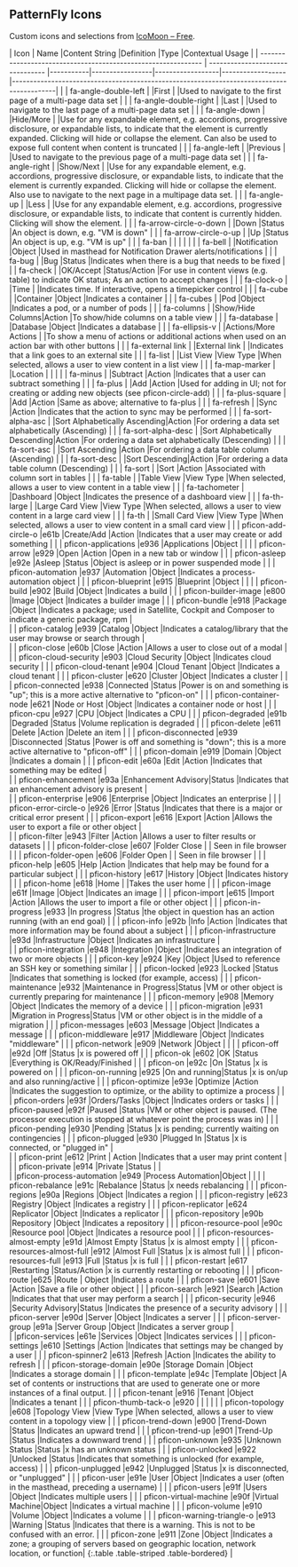 ## PatternFly Icons

Custom icons and selections from [IcoMoon &#8211; Free](http://icomoon.io/#icons).

| Icon                                                          | Name                             |Content String    |Definition       |Type              |Contextual Usage                                                                          |
| ------------------------------------------------------------- | -------------------------------- |-----------|-----------------|------------------|------------------|------------------------------------------------------------------------------------------|
| <span class="fa fa-angle-double-left"></span>                 | fa-angle-double-left                        |              |First               |      |Used to navigate to the first page of a multi-page data set                                                                                          |
| <span class="fa fa-angle-double-right"></span>                | fa-angle-double-right                       |              |Last               |      |Used to navigate to the last page of a multi-page data set                                                                                           |
| <span class="fa fa-angle-down"></span>                        | fa-angle-down                               |              |Hide/More          |      |Use for any expandable element, e.g. accordions, progressive disclosure, or expandable lists, to indicate that the element is currently expanded. Clicking will hide or collapse the element. Can also be used to expose full content when content is truncated                                       |
| <span class="fa fa-angle-left"></span>                        | fa-angle-left                               |              |Previous               |      |Used to navigate to the previous page of a multi-page data set                                                                                          |
| <span class="fa fa-angle-right"></span>                       | fa-angle-right                              |              |Show/Next           |      |Use for any expandable element, e.g. accordions, progressive disclosure, or expandable lists, to indicate that the element is currently expanded. Clicking will hide or collapse the element. Also use to navigate to the next page in a multipage data set.                                          |
| <span class="fa fa-angle-up"></span>                          | fa-angle-up                                 |              |Less               |              |Use for any expandable element, e.g. accordions, progressive disclosure, or expandable lists, to indicate that content is currently hidden. Clicking will show the element.                                                                                         |
| <span class="fa fa-arrow-circle-o-down"></span>               | fa-arrow-circle-o-down                      |              |Down           |Status            |An object is down, e.g. "VM is down"                                                                         |
| <span class="fa fa-arrow-circle-o-up"></span>                 | fa-arrow-circle-o-up                        |              |Up             |Status            |An object is up, e.g. "VM is up"                                                                         |
| <span class="fa fa-ban"></span>                               | fa-ban                                      |              |               |                  |                                                                                          |
| <span class="fa fa-bell"></span>                              | fa-bell                                     |              |Notification               |Object                  |Used in masthead for Notification Drawer alerts/notifications                                                                                          |
| <span class="fa fa-bug"></span>                               | fa-bug                                      |              |Bug          |Status                  |Indicates when there is a bug that needs to be fixed                                                                                      |
| <span class="fa fa-check"></span>                             | fa-check                                    |              |OK/Accept             |Status/Action            |For use in content views (e.g. table) to indicate OK status; As an action to accept changes                                                     |
| <span class="fa fa-clock-o"></span>                           | fa-clock-o                                  |              |Time               |                  |Indicates time. If interactive, opens a timepicker control                                                                                          |
| <span class="fa fa-cube"></span>                              | fa-cube                                     |              |Container            |Object            |Indicates a container                                                                                          |
| <span class="fa fa-cubes"></span>                             | fa-cubes                                    |              |Pod      |Object            |Indicates a pod, or a number of pods                                                                                          |
| <span class="fa fa-columns"></span>                           | fa-columns                                  |              |Show/Hide Columns|Action         |To show/hide columns on a table view                                                      |
| <span class="fa fa-database"></span>                          | fa-database                                |              |Database         |Object             |Indicates a database                                                                                          |
| <span class="fa fa-ellipsis-v"></span>                        | fa-ellipsis-v                               |              |Actions/More Actions         |                  |To show a menu of actions or additional actions when used on an action bar with other buttons                                                                                         |
| <span class="fa fa-external-link"></span>                     | fa-external link                            |              |External link  |                  |Indicates that a link goes to an external site                                            |
| <span class="fa fa-list"></span>                          | fa-list                                 |              |List View   |View Type         |When selected, allows a user to view content in a list view                                                                                          |
| <span class="fa fa-map-marker"></span>                        | fa-map-marker                               |              |Location       |                  |                                                                                          |
| <span class="fa fa-minus"></span>                             | fa-minus                                    |              |Subtract       |Action                  |Indicates that a user can subtract something                                                                                          |
| <span class="fa fa-plus"></span>                              | fa-plus                                     |              |Add            |Action                  |Used for adding in UI; not for creating or adding new objects (see pficon-circle-add)                                                                                  |
| <span class="fa fa-plus-square"></span>                       | fa-plus-square                              |              |Add               |Action                  |Same as above; alternative to fa-plus                                                                                          |
| <span class="fa fa-refresh"></span>                           | fa-refresh                                  |              |Sync        |Action            |Indicates that the action to sync may be performed                                                                                          |
| <span class="fa fa-sort-alpha-asc"></span>                    | fa-sort-alpha-asc                           |              |Sort Alphabetically Ascending|Action                  |For ordering a data set alphabetically (Ascending)                                                                                          |
| <span class="fa fa-sort-alpha-desc"></span>                   | fa-sort-alpha-desc                          |              |Sort Alphabetically Descending|Action                  |For ordering a data set alphabetically (Descending)                                                                                          |
| <span class="fa fa-sort-asc"></span>                          | fa-sort-asc                                 |              |Sort Ascending |Action                  |For ordering a data table column (Ascending)                                                                                          |
| <span class="fa fa-sort-desc"></span>                         | fa-sort-desc                                |              |Sort Descending|Action                  |For ordering a data table column (Descending)                                                                                          |
| <span class="fa fa-sort"></span>                              | fa-sort                                     |              |Sort               |Action                  |Associated with column sort in tables                                                                                          |
| <span class="fa fa-table"></span>                             | fa-table                                    |              |Table View    |View Type                  |When selected, allows a user to view content in a table view                                                                                          |
| <span class="fa fa-tachometer"></span>                        | fa-tachometer                               |              |Dashboard      |Object                  |Indicates the presence of a dashboard view                                                                                          |
| <span class="fa fa-th-large"></span>                          | fa-th-large                                 |              |Large Card View    |View Type                  |When selected, allows a user to view content in a large card view                                                                                          |
| <span class="fa fa-th"></span>                                | fa-th                                       |              |Small Card View    |View Type                  |When selected, allows a user to view content in a small card view                                                                                          |
| <span class="pficon pficon-add-circle-o"></span>              | pficon-add-circle-o                         |e61b          |Create/Add     |Action            |Indicates that a user may create or add something                                                                                          |
| <span class="pficon pficon-applications"></span>              | pficon-applications                         |e936          |Applications   |Object            |                                                                                          |
| <span class="pficon pficon-arrow"></span>                     | pficon-arrow                                |e929          |Open               |Action                  |Open in a new tab or window                                                                                          |
| <span class="pficon pficon-asleep"></span>                    | pficon-asleep                               |e92e          |Asleep         |Status            |Object is asleep or in power suspended mode                                                   |
| <span class="pficon pficon-automation"></span>                | pficon-automation                           |e937          |Automation     |Object                  |Indicates a process-automation object                                                                                          |
| <span class="pficon pficon-blueprint"></span>                 | pficon-blueprint                            |e915          |Blueprint               |Object                  |                                                                                          |
| <span class="pficon pficon-build"></span>                     | pficon-build                                |e902          |Build               |Object                  |Indicates a build                                                                                      |
| <span class="pficon pficon-builder-image"></span>             | pficon-builder-image                        |e800          |Image          |Object            |Indicates a builder image                                                                                          |
| <span class="pficon pficon-bundle"></span>                    | pficon-bundle                               |e918          |Package               |Object                  |Indicates a package; used in Satellite, Cockpit and Composer to indicate a generic package, rpm                                                                                          |    
| <span class="pficon pficon-catalog"></span>                  | pficon-catalog                              |e939          |Catalog               |Object                                      |Indicates a catalog/library that the user may browse or search through                                                                                                                                |         
| <span class="pficon pficon-close"></span>                     | pficon-close                                |e60b          |Close          |Action            |Allows a user to close out of a modal                                                                                          |
| <span class="pficon pficon-cloud-security"></span>            | pficon-cloud-security                       |e903          |Cloud Security |Object            |Indicates cloud security                                                                                          |
| <span class="pficon pficon-cloud-tenant"></span>              | pficon-cloud-tenant                         |e904          |Cloud Tenant   |Object            |Indicates a cloud tenant                                                                                          |
| <span class="pficon pficon-cluster"></span>                   | pficon-cluster                              |e620          |Cluster        |Object            |Indicates a cluster                                                                                          |
| <span class="pficon pficon-connected"></span>                 | pficon-connected                            |e938          |Connected      |Status            |Power is on and something is "up"; this is a more active alternative to "pficon-on"       |
| <span class="pficon pficon-container-node"></span>            | pficon-container-node                       |e621          |Node or Host           |Object            |Indicates a container node or host                                      |
| <span class="pficon pficon-cpu"></span>                       | pficon-cpu                                  |e927          |CPU            |Object            |Indicates a CPU                                                                                          |
| <span class="pficon pficon-degraded"></span>                  | pficon-degraded                             |e91b          |Degraded               |Status                  |Volume replication is degraded                                                                                          |
| <span class="pficon pficon-delete"></span>                    | pficon-delete                               |e611          |Delete         |Action            |Delete an item                                                                                          |
| <span class="pficon pficon-disconnected"></span>              | pficon-disconnected                         |e939          |Disconnected   |Status            |Power is off and something is "down"; this is a more active alternative to "pficon-off"                                                    |
| <span class="pficon pficon-domain"></span>                    | pficon-domain                               |e919          |Domain               |Object                  |Indicates a domain                                                                                          |
| <span class="pficon pficon-edit"></span>                      | pficon-edit                                 |e60a          |Edit           |Action            |Indicates that something may be edited                                                                                          |   
| <span class="pficon-enhancement"></span>                              | pficon-enhancement                          |e93a          |Enhancement Advisory|Status                              |Indicates that an enhancement advisory is present         |                                                              
| <span class="pficon pficon-enterprise"></span>                | pficon-enterprise                           |e906          |Enterprise     |Object            |Indicates an enterprise                                                                                          |
| <span class="pficon pficon-error-circle-o"></span>            | pficon-error-circle-o                       |e926          |Error          |Status            |Indicates that there is a major or critical error present                                                                                          |
| <span class="pficon pficon-export"></span>                    | pficon-export                               |e616          |Export         |Action            |Allows the user to export a file or other object                                                                                          |                                 
| <span class="pficon pficon-filter"></span>                      | pficon-filter                                 |e943          |Filter               |Action                  |Allows a user to filter results or datasets                                                                                          |
| <span class="pficon pficon-folder-close"></span>              | pficon-folder-close                         |e607          |Folder Close   |                  | Seen in file browser                                                                     |
| <span class="pficon pficon-folder-open"></span>               | pficon-folder-open                          |e606          |Folder Open    |                  | Seen in file browser                                                                     |
| <span class="pficon pficon-help"></span>                      | pficon-help                                 |e605          |Help           |Action                  |Indicates that help may be found for a particular subject                                                                                        |
| <span class="pficon pficon-history"></span>                   | pficon-history                              |e617          |History               |Object                  |Indicates history                                                                                          |
| <span class="pficon pficon-home"></span>                      | pficon-home                                 |e618          |Home           |                  |Takes the user home                                                                                          |
| <span class="pficon pficon-image"></span>                     | pficon-image                                |e61f          |Image          |Object            |Indicates an image                                                                                          |
| <span class="pficon pficon-import"></span>                    | pficon-import                               |e615          |Import         |Action            |Allows the user to import a file or other object                                                                                          |
| <span class="pficon pficon-in-progress"></span>               | pficon-in-progress                          |e933          |In progress    |Status            |the object in question has an action running (with an end goal)                                                |
| <span class="pficon pficon-info"></span>                      | pficon-info                                 |e92b          |Info           |Action                  |Indicates that more information may be found about a subject                                                                                          |
| <span class="pficon pficon-infrastructure"></span>            | pficon-infrastructure                       |e93d          |Infrastructure |Object                  |Indicates an infrastructure                                             |                      
| <span class="pficon pficon-integration"></span>            | pficon-integration                       |e948          |Integration  |Object                  |Indicates an integration of two or more objects                                           |
| <span class="pficon pficon-key"></span>                       | pficon-key                                  |e924          |Key               |Object                  |Used to reference an SSH key or something similar                                                                                           |
| <span class="pficon pficon-locked"></span>                    | pficon-locked                               |e923          |Locked               |Status                  |Indicates that something is locked (for example, access)                                                                                          |
| <span class="pficon pficon-maintenance"></span>               | pficon-maintenance                          |e932          |Maintenance in Progress|Status    |VM or other object is currently preparing for maintenance                                                 |
| <span class="pficon pficon-memory"></span>                    | pficon-memory                               |e908          |Memory         |Object            |Indicates the memory of a device                                                                                          |
| <span class="pficon pficon-migration"></span>                 | pficon-migration                            |e931          |Migration in Progress|Status      |VM or other object is in the middle of a migration                                                        |
| <span class="pficon pficon-messages"></span>                  | pficon-messages                             |e603          |Message               |Object                  |Indicates a message                                                                                          |
| <span class="pficon pficon-middleware"></span>                | pficon-middleware                           |e917          |Middleware     |Object                  |Indicates "middleware"                                                                                          |
| <span class="pficon pficon-network"></span>                   | pficon-network                              |e909          |Network        |Object            |                                                                                          |
| <span class="pficon pficon-off"></span>                       | pficon-off                                  |e92d          |Off            |Status            |x is powered off                                                                          |
| <span class="pficon pficon-ok"></span>                        | pficon-ok                                   |e602          |OK             |Status            |Everything is OK/Ready/Finished                                                                                          |
| <span class="pficon pficon-on"></span>                        | pficon-on                                   |e92c          |On             |Status            |x is powered on                                                                           |
| <span class="pficon pficon-on-running"></span>                | pficon-on-running                           |e925          |On and running|Status           |x is on/up and also running/active                                                        |
| <span class="pficon pficon-optimize"></span>                  | pficon-optimize                             |e93e          |Optimize       |Action                  |Indicates the suggestion to optimize, or the ability to optimize a process                                                                                          |
| <span class="pficon pficon-orders"></span>                    | pficon-orders                               |e93f          |Orders/Tasks  |Object                  |Indicates orders or tasks                                                                                          |
| <span class="pficon pficon-paused"></span>                    | pficon-paused                               |e92f          |Paused         |Status            |VM or other object is paused. (The processor execution is stopped at whatever point the process was in)                            |
| <span class="pficon pficon-pending"></span>                   | pficon-pending                              |e930          |Pending        |Status            |x is pending; currently waiting on contingencies                                          |
| <span class="pficon pficon-plugged"></span>                   | pficon-plugged                              |e930          |Plugged In     |Status            |x is connected, or "plugged in"                                |                            
| <span class="pficon pficon-print"></span>                     | pficon-print                                |e612          |Print          | Action           |Indicates that a user may print content                                                                                          |
| <span class="pficon pficon-private"></span>                   | pficon-private                              |e914          |Private               |Status                  |                                                                                          |                                   
| <span class="pficon pficon-process-automation"></span>        |pficon-process-automation                    |e949          |Process Automation|Object                  |                                                                                          |
| <span class="pficon pficon-rebalance"></span>                 | pficon-rebalance                            |e91c          |Rebalance               |Status                  |x needs rebalancing                                                                                          |
| <span class="pficon pficon-regions"></span>                   | pficon-regions                              |e90a          |Regions               |Object                  |Indicates a region                                                                                          |
| <span class="pficon pficon-registry"></span>                  | pficon-registry                             |e623          |Registry       |Object            |Indicates a registry                                                                                          |
| <span class="pficon pficon-replicator"></span>                | pficon-replicator                           |e624          |Replicator     |Object            |Indicates a replicator                                                                                          |
| <span class="pficon pficon-repository"></span>                | pficon-repository                           |e90b          |Repository     |Object            |Indicates a repository                                                                                          |
| <span class="pficon pficon-resource-pool"></span>             | pficon-resource-pool                        |e90c          |Resource pool  |Object            |Indicates a resource pool                                                                                          |
| <span class="pficon pficon-resources-almost-empty"></span>    | pficon-resources-almost-empty               |e91d          |Almost Empty               |Status                  |x is almost empty                                                                                           |
| <span class="pficon pficon-resources-almost-full"></span>     | pficon-resources-almost-full                |e912          |Almost Full               |Status                  |x is almost full                                                                                          |
| <span class="pficon pficon-resources-full"></span>            | pficon-resources-full                       |e913          |Full               |Status                  |x is full                                                                                          |
| <span class="pficon pficon-restart"></span>                   | pficon-restart                              |e617          |Restarting     |Status/Action            |x is currently restarting or rebooting                                                    |
| <span class="pficon pficon-route"></span>                     | pficon-route                                |e625          |Route          | Object           |Indicates a route                                                                                          |
| <span class="pficon pficon-save"></span>                      | pficon-save                                 |e601          |Save               |Action                  |Save a file or other object                                                                                          |
| <span class="pficon pficon-search"></span>                    | pficon-search                               |e921          |Search               |Action                  |Indicates that that user may perform a search                                                                                          |
| <span class="pficon pficon-security"></span>                  | pficon-security                             |e946          |Security Advisory|Status                  |Indicates the presence of a security advisory                                                                                          |
| <span class="pficon pficon-server"></span>                    | pficon-server                               |e90d          |Server         |Object            |Indicates a server                                                                                          |
| <span class="pficon pficon-server-group"></span>              | pficon-server-group                         |e91a          |Server Group               |Object                  |Indicates a server group                                                                                          |                                         
| <span class="pficon pficon-services"></span>                  |pficon-services                       |e61e          |Services               |Object                  |Indicates services                                                                                                                                              |
| <span class="pficon pficon-settings"></span>                  | pficon-settings                             |e610          |Settings               |Action                  |Indicates that settings may be changed by a user                                                                                          |
| <span class="pficon pficon-spinner2"></span>                   | pficon-spinner2                              |e613          |Refresh               |Action                  |Indicates the ability to refresh                                                                                          |
| <span class="pficon pficon-storage-domain"></span>            | pficon-storage-domain                       |e90e          |Storage Domain            |Object                  |Indicates a storage domain                                                                                          |
| <span class="pficon pficon-template"></span>                    | pficon-template                              |e94c          |Template               |Object                  |A set of contents or instructions that are used to generate one or more instances of a final output.                                                                                          |
| <span class="pficon pficon-tenant"></span>                    | pficon-tenant                               |e916          |Tenant               |Object                  |Indicates a tenant                                                                                          |
| <span class="pficon pficon-thumb-tack-o"></span>              | pficon-thumb-tack-o                         |e920          |               |                  |                                                                                          |
| <span class="pficon pficon-topology"></span>                  | pficon-topology                             |e608          |Topology View  |View Type         |When selected, allows a user to view content in a topology view                                                                                          |
| <span class="pficon pficon-trend-down"></span>                | pficon-trend-down                           |e900          |Trend-Down               |Status                  |Indicates an upward trend                                                                                          |
| <span class="pficon pficon-trend-up"></span>                  | pficon-trend-up                             |e901          |Trend-Up               |Status                  |Indicates a downward trend                                                                                          |
| <span class="pficon pficon-unknown"></span>                   | pficon-unknown                              |e935          |Unknown Status |Status            |x has an unknown status                                                                   |
| <span class="pficon pficon-unlocked"></span>                  | pficon-unlocked                             |e922          |Unlocked               |Status                  |Indicates that something is unlocked (for example, access)                                                                                          |
| <span class="pficon pficon-unplugged"></span>                 | pficon-unplugged                            |e942          |Unplugged      |Status            |x is disconnected, or "unplugged"                                                         |
| <span class="pficon pficon-user"></span>                      | pficon-user                                 |e91e          |User           |Object            |Indicates a user (often in the masthead, preceding a username)                                                                                          |
| <span class="pficon pficon-users"></span>                     | pficon-users                                |e91f          |Users          |Object            |Indicates multiple users                                                                                          |
| <span class="pficon pficon-virtual-machine"></span>           | pficon-virtual-machine                      |e90f          |Virtual Machine|Object            |Indicates a virtual machine                                                                                          |
| <span class="pficon pficon-volume"></span>                    | pficon-volume                               |e910          |Volume               |Object                  |Indicates a volume                                                                                          |
| <span class="pficon pficon-warning-triangle-o"></span>        | pficon-warning-triangle-o                   |e913          |Warning        |Status            |Indicates that there is a warning. This is not to be confused with an error.                                                                                         |
| <span class="pficon pficon-zone"></span>                      | pficon-zone                                 |e911          |Zone               |Object                  |Indicates a zone; a grouping of servers based on geographic location, network location, or function|
{:.table .table-striped .table-bordered}                                                                                         |
